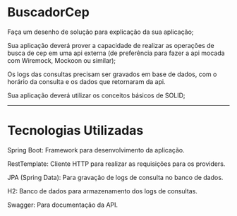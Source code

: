 ﻿# BuscadorCep
 
Faça um desenho de solução para explicação da sua aplicação;

Sua aplicação deverá prover a capacidade de realizar as operações de busca de cep em uma api externa (de preferência para fazer a api mocada com Wiremock, Mockoon ou similar);

Os logs das consultas precisam ser gravados em base de dados, com o horário da consulta e os dados que retornaram da api.

Sua aplicação deverá utilizar os conceitos básicos de SOLID;

---
 # Tecnologias Utilizadas
Spring Boot: Framework para desenvolvimento da aplicação.

RestTemplate: Cliente HTTP para realizar as requisições para os providers.

JPA (Spring Data): Para gravação de logs de consulta no banco de dados.

H2: Banco de dados para armazenamento dos logs de consultas.

Swagger: Para documentação da API.
